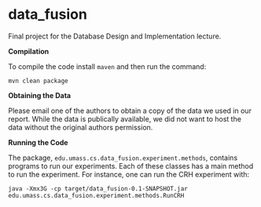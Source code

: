 # data_fusion
Final project for the Database Design and Implementation lecture.

__Compilation__

To compile the code install ``maven`` and then run the command:

```mvn clean package```

__Obtaining the Data__

Please email one of the authors to obtain a copy of the data we used in our report. While the data is publically available, we did not want to host the data without the original authors permission. 

__Running the Code__

The package, ```edu.umass.cs.data_fusion.experiment.methods```, contains programs to run our experiments. Each of these classes has a main method to run the experiment. For instance, one can run the CRH experiment with:

```
java -Xmx3G -cp target/data_fusion-0.1-SNAPSHOT.jar edu.umass.cs.data_fusion.experiment.methods.RunCRH
```
